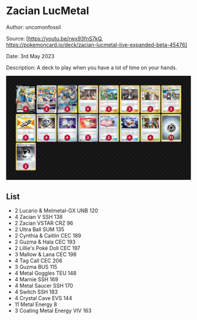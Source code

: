 # Zacian LucMetal

Author: uncomonfossil

Source: [https://youtu.be/rwx93fnS7kQ, https://pokemoncard.io/deck/zacian-lucmetal-live-expanded-beta-45476]

Date: 3rd May 2023

Description: A deck to play when you have a lot of time on your hands.

![decklist](../images/../../images/SVI/Zacian%20LucMetal/1-%20Zacian%20LucMetal.png)

## List

* 2 Lucario & Melmetal-GX UNB 120
* 4 Zacian V SSH 138
* 2 Zacian VSTAR CRZ 96
* 2 Ultra Ball SUM 135
* 2 Cynthia & Caitlin CEC 189
* 2 Guzma & Hala CEC 193
* 2 Lillie's Poké Doll CEC 197
* 3 Mallow & Lana CEC 198
* 4 Tag Call CEC 206
* 3 Guzma BUS 115
* 4 Metal Goggles TEU 148
* 4 Marnie SSH 169
* 4 Metal Saucer SSH 170
* 4 Switch SSH 183
* 4 Crystal Cave EVS 144
* 11 Metal Energy 8
* 3 Coating Metal Energy VIV 163
